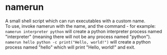 # namerun
A small shell script which can run executables with a custom name.  
To use, invoke namerun with the name, and the command - for example:
```namerun interpreter python``` will create a python interpreter process named "interpreter" (meaning there will not be any process named "python").  
```namerun hello python -c print("Hello, world!")``` will create a python process named "hello" which will print "Hello, world!" and exit.
